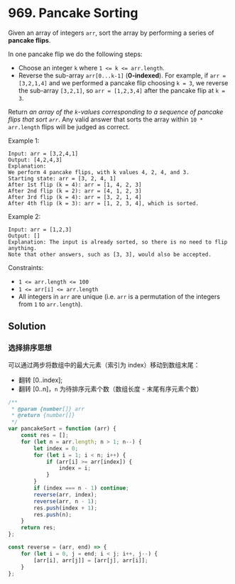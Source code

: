 # 969. Pancake Sorting

Given an array of integers `arr`, sort the array by performing a series of **pancake flips**.

In one pancake flip we do the following steps:

-   Choose an integer `k` where `1 <= k <= arr.length`.
-   Reverse the sub-array `arr[0...k-1]` (**0-indexed**).
    For example, if `arr = [3,2,1,4]` and we performed a pancake flip choosing `k = 3`, we reverse the sub-array `[3,2,1]`, so `arr = [1,2,3,4]` after the pancake flip at `k = 3`.

Return _an array of the `k`-values corresponding to a sequence of pancake flips that sort `arr`_. Any valid answer that sorts the array within `10 * arr.length` flips will be judged as correct.

Example 1:

```
Input: arr = [3,2,4,1]
Output: [4,2,4,3]
Explanation:
We perform 4 pancake flips, with k values 4, 2, 4, and 3.
Starting state: arr = [3, 2, 4, 1]
After 1st flip (k = 4): arr = [1, 4, 2, 3]
After 2nd flip (k = 2): arr = [4, 1, 2, 3]
After 3rd flip (k = 4): arr = [3, 2, 1, 4]
After 4th flip (k = 3): arr = [1, 2, 3, 4], which is sorted.
```

Example 2:

```
Input: arr = [1,2,3]
Output: []
Explanation: The input is already sorted, so there is no need to flip anything.
Note that other answers, such as [3, 3], would also be accepted.
```

Constraints:

-   `1 <= arr.length <= 100`
-   `1 <= arr[i] <= arr.length`
-   All integers in `arr` are unique (i.e. `arr` is a permutation of the integers from `1` to `arr.length`).

## Solution

### 选择排序思想

可以通过两步将数组中的最大元素（索引为 index）移动到数组末尾：

-   翻转 [0..index];
-   翻转 [0..n]，`n` 为待排序元素个数（数组长度 - 末尾有序元素个数）

```javascript
/**
 * @param {number[]} arr
 * @return {number[]}
 */
var pancakeSort = function (arr) {
    const res = [];
    for (let n = arr.length; n > 1; n--) {
        let index = 0;
        for (let i = 1; i < n; i++) {
            if (arr[i] >= arr[index]) {
                index = i;
            }
        }
        if (index === n - 1) continue;
        reverse(arr, index);
        reverse(arr, n - 1);
        res.push(index + 1);
        res.push(n);
    }
    return res;
};

const reverse = (arr, end) => {
    for (let i = 0, j = end; i < j; i++, j--) {
        [arr[i], arr[j]] = [arr[j], arr[i]];
    }
};
```
